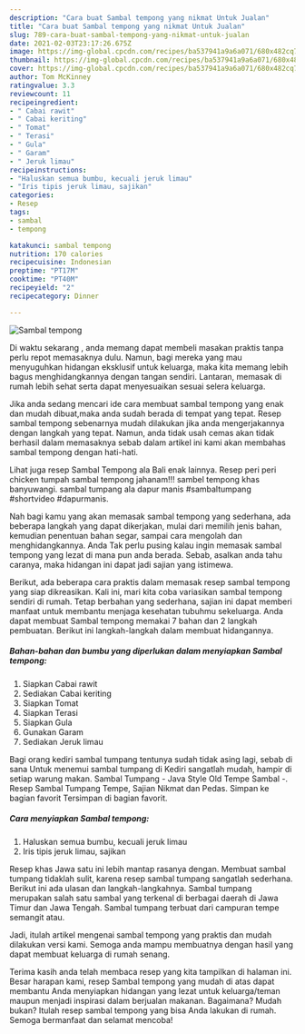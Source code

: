 ```yaml
---
description: "Cara buat Sambal tempong yang nikmat Untuk Jualan"
title: "Cara buat Sambal tempong yang nikmat Untuk Jualan"
slug: 789-cara-buat-sambal-tempong-yang-nikmat-untuk-jualan
date: 2021-02-03T23:17:26.675Z
image: https://img-global.cpcdn.com/recipes/ba537941a9a6a071/680x482cq70/sambal-tempong-foto-resep-utama.jpg
thumbnail: https://img-global.cpcdn.com/recipes/ba537941a9a6a071/680x482cq70/sambal-tempong-foto-resep-utama.jpg
cover: https://img-global.cpcdn.com/recipes/ba537941a9a6a071/680x482cq70/sambal-tempong-foto-resep-utama.jpg
author: Tom McKinney
ratingvalue: 3.3
reviewcount: 11
recipeingredient:
- " Cabai rawit"
- " Cabai keriting"
- " Tomat"
- " Terasi"
- " Gula"
- " Garam"
- " Jeruk limau"
recipeinstructions:
- "Haluskan semua bumbu, kecuali jeruk limau"
- "Iris tipis jeruk limau, sajikan"
categories:
- Resep
tags:
- sambal
- tempong

katakunci: sambal tempong 
nutrition: 170 calories
recipecuisine: Indonesian
preptime: "PT17M"
cooktime: "PT40M"
recipeyield: "2"
recipecategory: Dinner

---
```



![Sambal tempong](https://img-global.cpcdn.com/recipes/ba537941a9a6a071/680x482cq70/sambal-tempong-foto-resep-utama.jpg)

Di waktu  sekarang , anda memang dapat membeli masakan praktis tanpa perlu repot memasaknya dulu. Namun, bagi mereka yang mau menyuguhkan hidangan eksklusif untuk keluarga, maka kita memang lebih bagus menghidangkannya dengan tangan sendiri. Lantaran, memasak di rumah lebih sehat serta dapat menyesuaikan sesuai selera keluarga.

Jika anda sedang mencari ide cara membuat sambal tempong yang enak dan mudah dibuat,maka anda sudah berada di tempat yang tepat. Resep sambal tempong  sebenarnya mudah dilakukan jika anda mengerjakannya dengan langkah yang tepat. Namun, anda tidak usah cemas akan tidak berhasil dalam memasaknya 
sebab dalam artikel ini kami akan membahas sambal tempong dengan hati-hati.  

Lihat juga resep Sambal Tempong ala Bali enak lainnya. Resep peri peri chicken tumpah sambal tempong jahanam!!! sambel tempong khas banyuwangi. sambal tumpang ala dapur manis #sambaltumpang #shortvideo #dapurmanis.

Nah bagi kamu yang akan memasak sambal tempong yang sederhana, ada beberapa langkah yang dapat dikerjakan, mulai dari memilih jenis bahan, kemudian penentuan bahan segar, sampai cara mengolah dan menghidangkannya. Anda Tak perlu pusing kalau ingin memasak sambal tempong yang lezat di mana pun anda berada. Sebab, asalkan anda  tahu caranya, maka hidangan ini dapat jadi sajian yang istimewa.

Berikut, ada beberapa cara praktis  dalam memasak resep sambal tempong yang siap dikreasikan. Kali ini, mari kita coba variasikan sambal tempong sendiri di rumah. Tetap berbahan yang sederhana, sajian ini dapat memberi manfaat untuk membantu menjaga kesehatan tubuhmu sekeluarga. Anda dapat membuat Sambal tempong memakai 7 bahan dan 2 langkah pembuatan. Berikut ini langkah-langkah dalam membuat hidangannya.

<!--inarticleads1-->

##### Bahan-bahan dan bumbu yang diperlukan dalam menyiapkan Sambal tempong:

1. Siapkan  Cabai rawit
1. Sediakan  Cabai keriting
1. Siapkan  Tomat
1. Siapkan  Terasi
1. Siapkan  Gula
1. Gunakan  Garam
1. Sediakan  Jeruk limau


Bagi orang kediri sambal tumpang tentunya sudah tidak asing lagi, sebab di sana Untuk menemui sambal tumpang di Kediri sangatlah mudah, hampir di setiap warung makan. Sambal Tumpang - Java Style Old Tempe Sambal -. Resep Sambal Tumpang Tempe, Sajian Nikmat dan Pedas. Simpan ke bagian favorit Tersimpan di bagian favorit. 

<!--inarticleads2-->

##### Cara menyiapkan Sambal tempong:

1. Haluskan semua bumbu, kecuali jeruk limau
1. Iris tipis jeruk limau, sajikan


Resep khas Jawa satu ini lebih mantap rasanya dengan. Membuat sambal tumpang tidaklah sulit, karena resep sambal tumpang sangatlah sederhana. Berikut ini ada ulasan dan langkah-langkahnya. Sambal tumpang merupakan salah satu sambal yang terkenal di berbagai daerah di Jawa Timur dan Jawa Tengah. Sambal tumpang terbuat dari campuran tempe semangit atau. 

Jadi, itulah artikel mengenai  sambal tempong  yang praktis dan mudah dilakukan versi kami. Semoga anda mampu membuatnya dengan hasil yang dapat membuat keluarga di rumah senang. 

Terima kasih anda telah membaca resep yang kita tampilkan di halaman ini. Besar harapan kami, resep  Sambal tempong yang mudah di atas dapat membantu Anda menyiapkan hidangan yang lezat untuk keluarga/teman maupun menjadi inspirasi dalam berjualan makanan. Bagaimana? Mudah bukan? Itulah resep sambal tempong yang bisa Anda lakukan di rumah. Semoga bermanfaat dan selamat mencoba!

